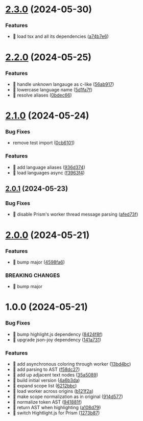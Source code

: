 # [2.3.0](https://github.com/streamich/code-colors/compare/v2.2.0...v2.3.0) (2024-05-30)


### Features

* 🎸 load tsx and all its dependencies ([a74b7e6](https://github.com/streamich/code-colors/commit/a74b7e63123f609cd90b4675110343d13a65bee4))

# [2.2.0](https://github.com/streamich/code-colors/compare/v2.1.0...v2.2.0) (2024-05-25)

### Features

- 🎸 handle unknown langauge as c-like ([56ab917](https://github.com/streamich/code-colors/commit/56ab917fe0ae2a4ed7d7d56f585e44f00164d275))
- 🎸 lowercase language name ([5d1fa7f](https://github.com/streamich/code-colors/commit/5d1fa7f25cb31788e82c27a3ac1d5efe3dc4f556))
- 🎸 resolve aliases ([0bdec66](https://github.com/streamich/code-colors/commit/0bdec669b1b7acc932dd1e6f94c3be2948b6a766))

# [2.1.0](https://github.com/streamich/code-colors/compare/v2.0.1...v2.1.0) (2024-05-24)

### Bug Fixes

- remove test import ([0cb6101](https://github.com/streamich/code-colors/commit/0cb6101cad84039d672bd44f8a71fe62e92adcac))

### Features

- 🎸 add language aliases ([936d374](https://github.com/streamich/code-colors/commit/936d3741a453d88cfaf283b0403547fcb35aebe8))
- 🎸 load languages async ([f3963f4](https://github.com/streamich/code-colors/commit/f3963f44e3fcb01d843ffa3b7ad37f5f063642c0))

## [2.0.1](https://github.com/streamich/code-colors/compare/v2.0.0...v2.0.1) (2024-05-23)

### Bug Fixes

- 🐛 disable Prism's worker thread message parsing ([afed73f](https://github.com/streamich/code-colors/commit/afed73f4f303466e1ac457a26d8dcb35c2917ff9))

# [2.0.0](https://github.com/streamich/code-colors/compare/v1.0.0...v2.0.0) (2024-05-21)

### Features

- 🎸 bump major ([4598fa6](https://github.com/streamich/code-colors/commit/4598fa6848a6ea6243b22aa93b8686fd2be6abc9))

### BREAKING CHANGES

- 🧨 bump major

# 1.0.0 (2024-05-21)

### Bug Fixes

- 🐛 bump highlight.js dependency ([8424f8f](https://github.com/streamich/code-colors/commit/8424f8fac7cc51c6c30d3d53b369d8bf76bba1f7))
- 🐛 upgrade json-joy dependency ([141a731](https://github.com/streamich/code-colors/commit/141a731680dcb1b6e2dfc33b802ef09167062be4))

### Features

- 🎸 add asynchronous coloring through worker ([13bd4bc](https://github.com/streamich/code-colors/commit/13bd4bc3aea2a6a64fcb0cc90369c15d5beb2f49))
- 🎸 add parsing to AST ([f58dc27](https://github.com/streamich/code-colors/commit/f58dc270acf978ea4e451b22d32402cf1111b5a8))
- 🎸 add up adjacent text nodes ([35a5089](https://github.com/streamich/code-colors/commit/35a5089edd32733268dba3f544a708e9620cabad))
- 🎸 build initial version ([4a6b3da](https://github.com/streamich/code-colors/commit/4a6b3da8a5cfa0ff992c9ea54d7b0678a62b3420))
- 🎸 expand scope list ([6212bbc](https://github.com/streamich/code-colors/commit/6212bbc793cfc4e1ec12a257aeea576adaf6747b))
- 🎸 load worker across origins ([b121f2a](https://github.com/streamich/code-colors/commit/b121f2ab8e1b270ab7ec2583d07f90859aef7e26))
- 🎸 make scope normalization as in original ([914d577](https://github.com/streamich/code-colors/commit/914d57708109d9b1d69f8d3aec19a143f31ffd7b))
- 🎸 normalize token AST ([941881f](https://github.com/streamich/code-colors/commit/941881fe044d4dced30b04f6afaec7c7550cddb7))
- 🎸 return AST when highlighting ([a108d79](https://github.com/streamich/code-colors/commit/a108d79306b08bc45103bfb1b5731c9c64ad58d9))
- 🎸 switch Hightlight.js for Prism ([1273b87](https://github.com/streamich/code-colors/commit/1273b875ca8e31126bdb55c84284ccac398d4cae))
